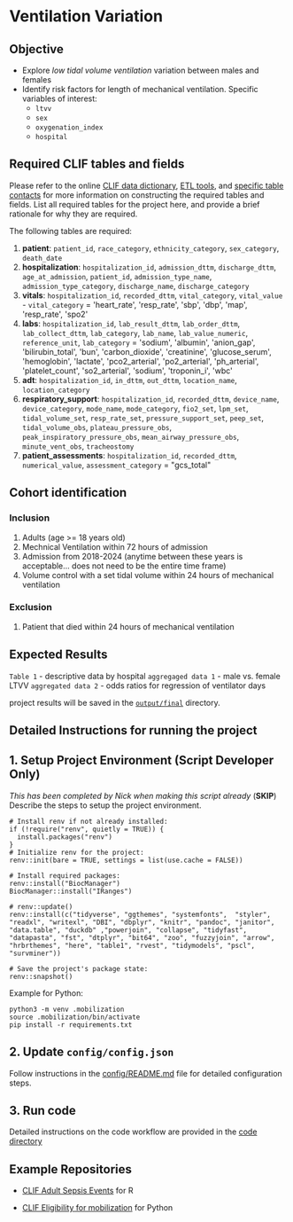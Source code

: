 # Ventilation Variation

## Objective

-   Explore *low tidal volume ventilation* variation between males and
    females
-   Identify risk factors for length of mechanical ventilation. Specific
    variables of interest:
    -   `ltvv`
    -   `sex`
    -   `oxygenation_index`
    -   `hospital`

## Required CLIF tables and fields

Please refer to the online [CLIF data
dictionary](https://clif-consortium.github.io/website/data-dictionary.html),
[ETL
tools](https://github.com/clif-consortium/CLIF/tree/main/etl-to-clif-resources),
and [specific table
contacts](https://github.com/clif-consortium/CLIF?tab=readme-ov-file#relational-clif)
for more information on constructing the required tables and fields.
List all required tables for the project here, and provide a brief
rationale for why they are required.

The following tables are required:

1.  **patient**: `patient_id`, `race_category`, `ethnicity_category`,
    `sex_category`, `death_date`
2.  **hospitalization**: `hospitalization_id`, `admission_dttm`,
    `discharge_dttm`, `age_at_admission`, `patient_id`,
    `admission_type_name`, `admission_type_category`, `discharge_name`,
    `discharge_category`
3.  **vitals**: `hospitalization_id`, `recorded_dttm`, `vital_category`,
    `vital_value` - `vital_category` = 'heart_rate', 'resp_rate', 'sbp',
    'dbp', 'map', 'resp_rate', 'spo2'
4.  **labs**: `hospitalization_id`, `lab_result_dttm`, `lab_order_dttm`,
    `lab_collect_dttm`, `lab_category`, `lab_name`, `lab_value_numeric`,
    `reference_unit`, `lab_category` = 'sodium', 'albumin', 'anion_gap',
    'bilirubin_total', 'bun', 'carbon_dioxide', 'creatinine',
    'glucose_serum', 'hemoglobin', 'lactate',
    'pco2_arterial', 'po2_arterial', 'ph_arterial', 'platelet_count',
    'so2_arterial', 'sodium', 'troponin_i', 'wbc'
5.  **adt**: `hospitalization_id`, `in_dttm`,
    `out_dttm`, `location_name`, `location_category`
6.  **respiratory_support**: `hospitalization_id`, `recorded_dttm`,
    `device_name`, `device_category`, `mode_name`, `mode_category`,
    `fio2_set`, `lpm_set`, `tidal_volume_set`, `resp_rate_set`,
    `pressure_support_set`, `peep_set`, `tidal_volume_obs`,
    `plateau_pressure_obs`, `peak_inspiratory_pressure_obs`,
    `mean_airway_pressure_obs`, `minute_vent_obs`, `tracheostomy`
7.  **patient_assessments**: `hospitalization_id`, `recorded_dttm`,
    `numerical_value`, `assessment_category` = "gcs_total"

## Cohort identification

### Inclusion

1.  Adults (age \>= 18 years old)
2.  Mechnical Ventilation within 72 hours of admission
3.  Admission from 2018-2024  (anytime between these years is acceptable... does not need to be the entire time frame)
4.  Volume control with a set tidal volume within 24 hours of mechanical
    ventilation

### Exclusion

1.  Patient that died within 24 hours of mechanical ventilation

## Expected Results

`Table 1` - descriptive data by hospital `aggregaged data 1` - male vs.
female LTVV `aggregated data 2` - odds ratios for regression of
ventilator days

project results will be saved in the [`output/final`](output/README.md)
directory.

## Detailed Instructions for running the project

## 1. Setup Project Environment **(Script Developer Only)**

*This has been completed by Nick when making this script already*
(**SKIP**)\
Describe the steps to setup the project environment.

```         
# Install renv if not already installed:
if (!require("renv", quietly = TRUE)) {
  install.packages("renv")
}
# Initialize renv for the project:
renv::init(bare = TRUE, settings = list(use.cache = FALSE))

# Install required packages:
renv::install("BiocManager")
BiocManager::install("IRanges")

# renv::update()
renv::install(c("tidyverse", "ggthemes", "systemfonts",  "styler", "readxl", "writexl", "DBI", "dbplyr", "knitr", "pandoc", "janitor", "data.table", "duckdb" ,"powerjoin", "collapse", "tidyfast", "datapasta", "fst", "dtplyr", "bit64", "zoo", "fuzzyjoin", "arrow", "hrbrthemes", "here", "table1", "rvest", "tidymodels", "pscl", "survminer"))

# Save the project's package state:
renv::snapshot()
```

Example for Python:

```         
python3 -m venv .mobilization
source .mobilization/bin/activate
pip install -r requirements.txt 
```

## 2. Update `config/config.json`

Follow instructions in the [config/README.md](config/README.md) file for
detailed configuration steps.

## 3. Run code

Detailed instructions on the code workflow are provided in the [code
directory](code/README.md)

## Example Repositories

-   [CLIF Adult Sepsis
    Events](https://github.com/08wparker/CLIF_adult_sepsis_events) for R

-   [CLIF Eligibility for
    mobilization](https://github.com/kaveriC/mobilization) for Python
